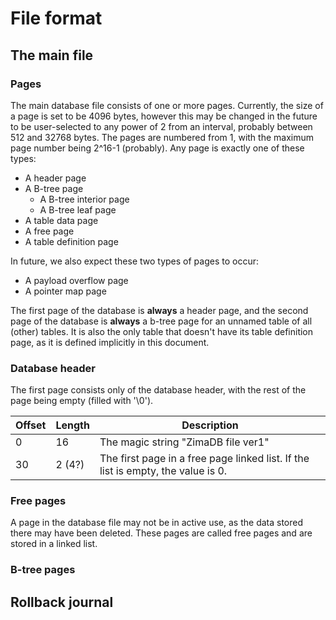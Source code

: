 # File format

## The main file

### Pages
The main database file consists of one or more pages. Currently, the size of a page is set to be 4096 bytes, however this may be changed in the future to be user-selected to any power of 2 from an interval, probably between 512 and 32768 bytes.
The pages are numbered from 1, with the maximum page number being 2^16-1 (probably).
Any page is exactly one of these types:
* A header page
* A B-tree page
    * A B-tree interior page
    * A B-tree leaf page
* A table data page
* A free page
* A table definition page

In future, we also expect these two types of pages to occur:
* A payload overflow page
* A pointer map page

The first page of the database is **always** a header page, and the second page of the database is **always** a b-tree page for an unnamed table of all (other) tables. It is also the only table that doesn't have its table definition page, as it is defined implicitly in this document.

### Database header

The first page consists only of the database header, with the rest of the page being empty (filled with '\0').

| Offset | Length | Description |
|--------|--------|-------------|
| 0      | 16     | The magic string "ZimaDB file ver1"
| 30     | 2 (4?) | The first page in a free page linked list. If the list is empty, the value is 0.


### Free pages
A page in the database file may not be in active use, as the data stored there may have been deleted. These pages are called free pages and are stored in a linked list.


### B-tree pages



## Rollback journal
